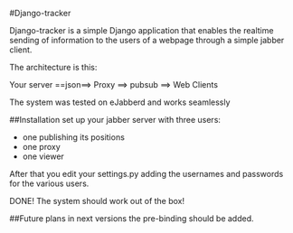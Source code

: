 #Django-tracker

Django-tracker is a simple Django application that enables the realtime sending of 
information to the users of a webpage through a simple jabber client.

The architecture is this: 

Your server ==json==> Proxy ==> pubsub ==> Web Clients

The system was tested on eJabberd and works seamlessly

##Installation
set up your jabber server with three users: 

* one publishing its positions 
* one proxy
* one viewer

After that you edit your settings.py adding the usernames and passwords for the various users.

DONE! The system should work out of the box!

##Future plans
in next versions the pre-binding should be added.